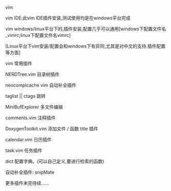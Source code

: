 vim

vim IDE;此vim IDE插件安装,测试使用均是在windows平台完成

vim windows/linux平台下的,插件安装,配置几乎可以通用[windows下配置文件名_vimrc;linux下配置文件名vimrc]

[Linux平台下vim安装/配置会和windows下有异同,尤其是对中文的支持.插件配置等方面]

vim 常用插件

NERDTree.vim
目录树插件

neocomplcache
vim 自动补全插件

taglist  || ctags
跳转

MiniBufExplorer
多文件编辑

comments.vim
注释插件

DoxygenToolkit.vim
添加文件 / 函数 title 插件

calendar.vim
日历插件

task.vim
任务插件

dict 配置字典。(可以自己定义,要进行检索的函数)

自动补全插件:
snipMate

更多插件未完待续......


